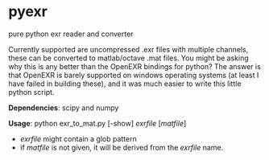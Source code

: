 # pyexr
pure python exr reader and converter

Currently supported are uncompressed .exr files with multiple channels, these can be converted to matlab/octave .mat files. You might be asking why this is any better than the OpenEXR bindings for python? The answer is that OpenEXR is barely supported on windows operating systems (at least I have failed in building these), and it was much easier to write this little python script.

<b>Dependencies</b>: scipy and numpy

<b>Usage</b>: python exr_to_mat.py [-show] <i>exrfile</i> [<i>matfile</i>]<br>
- <i>exrfile</i> might contain a glob pattern<br>
- if <i>matfile</i> is not given, it will be derived from the <i>exrfile</i> name.
